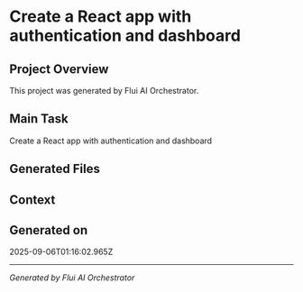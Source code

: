 # Create a React app with authentication and dashboard

## Project Overview
This project was generated by Flui AI Orchestrator.

## Main Task
Create a React app with authentication and dashboard

## Generated Files


## Context


## Generated on
2025-09-06T01:16:02.965Z

---
*Generated by Flui AI Orchestrator*
